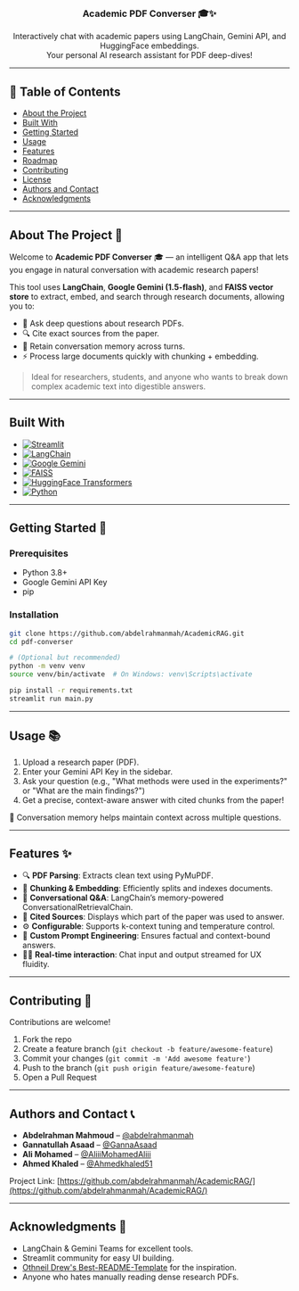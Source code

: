 
<br />
<div align="center">
  <h3 align="center">Academic PDF Converser 🎓✨</h3>

  <p align="center">
    Interactively chat with academic papers using LangChain, Gemini API, and HuggingFace embeddings.
    <br />
    Your personal AI research assistant for PDF deep-dives!
    <br />
  </p>
</div>

---

## 📌 Table of Contents

- [About the Project](#about-the-project)
- [Built With](#built-with)
- [Getting Started](#getting-started)
- [Usage](#usage)
- [Features](#features)
- [Roadmap](#roadmap)
- [Contributing](#contributing)
- [License](#license)
- [Authors and Contact](#authors-and-contact)
- [Acknowledgments](#acknowledgments)

---

## About The Project 🚀

Welcome to **Academic PDF Converser** 🎓 — an intelligent Q&A app that lets you engage in natural conversation with academic research papers!

This tool uses **LangChain**, **Google Gemini (1.5-flash)**, and **FAISS vector store** to extract, embed, and search through research documents, allowing you to:

- 💬 Ask deep questions about research PDFs.
- 🔍 Cite exact sources from the paper.
- 🧠 Retain conversation memory across turns.
- ⚡️ Process large documents quickly with chunking + embedding.

> Ideal for researchers, students, and anyone who wants to break down complex academic text into digestible answers.

---

## Built With

* [![Streamlit][streamlit-badge]][streamlit-url]
* [![LangChain][langchain-badge]][langchain-url]
* [![Google Gemini][gemini-badge]][gemini-url]
* [![FAISS][faiss-badge]][faiss-url]
* [![HuggingFace Transformers][hf-badge]][hf-url]
* [![Python][python-badge]][python-url]

[streamlit-badge]: https://img.shields.io/badge/Streamlit-FF4B4B?style=for-the-badge&logo=Streamlit&logoColor=white
[streamlit-url]: https://streamlit.io/
[langchain-badge]: https://img.shields.io/badge/LangChain-000000?style=for-the-badge&logo=LangChain&logoColor=white
[langchain-url]: https://www.langchain.com/
[gemini-badge]: https://img.shields.io/badge/Gemini_API-4285F4?style=for-the-badge&logo=google&logoColor=white
[gemini-url]: https://deepmind.google/technologies/gemini/
[faiss-badge]: https://img.shields.io/badge/FAISS-000000?style=for-the-badge&logo=data&logoColor=white
[faiss-url]: https://github.com/facebookresearch/faiss
[hf-badge]: https://img.shields.io/badge/HuggingFace-FFD21F?style=for-the-badge&logo=huggingface&logoColor=black
[hf-url]: https://huggingface.co/
[python-badge]: https://img.shields.io/badge/Python-3776AB?style=for-the-badge&logo=python&logoColor=white
[python-url]: https://www.python.org/

---

## Getting Started 🧠

### Prerequisites

- Python 3.8+
- Google Gemini API Key
- pip

### Installation

```bash
git clone https://github.com/abdelrahmanmah/AcademicRAG.git
cd pdf-converser

# (Optional but recommended)
python -m venv venv
source venv/bin/activate  # On Windows: venv\Scripts\activate

pip install -r requirements.txt
streamlit run main.py
```

---

## Usage 📚

1. Upload a research paper (PDF).
2. Enter your Gemini API Key in the sidebar.
3. Ask your question (e.g., "What methods were used in the experiments?" or "What are the main findings?")
4. Get a precise, context-aware answer with cited chunks from the paper!

💬 Conversation memory helps maintain context across multiple questions.

---

## Features ✨

- 🔍 **PDF Parsing**: Extracts clean text using PyMuPDF.
- 🧩 **Chunking & Embedding**: Efficiently splits and indexes documents.
- 🧠 **Conversational Q&A**: LangChain’s memory-powered ConversationalRetrievalChain.
- 🧾 **Cited Sources**: Displays which part of the paper was used to answer.
- ⚙️ **Configurable**: Supports k-context tuning and temperature control.
- 🧪 **Custom Prompt Engineering**: Ensures factual and context-bound answers.
- 🏃‍♂️ **Real-time interaction**: Chat input and output streamed for UX fluidity.

---

## Contributing 🤝

Contributions are welcome!

1. Fork the repo
2. Create a feature branch (`git checkout -b feature/awesome-feature`)
3. Commit your changes (`git commit -m 'Add awesome feature'`)
4. Push to the branch (`git push origin feature/awesome-feature`)
5. Open a Pull Request

---


## Authors and Contact 📞

- **Abdelrahman Mahmoud** – [@abdelrahmanmah](https://github.com/abdelrahmanmah)
- **Gannatullah Asaad** – [@GannaAsaad](https://github.com/GannaAsaad)
- **Ali Mohamed** – [@AliiiMohamedAliii](https://github.com/AliiiMohamedAliii)
- **Ahmed Khaled** – [@Ahmedkhaled51](https://github.com/Ahmedkhaled51)

Project Link: [https://github.com/abdelrahmanmah/AcademicRAG/](https://github.com/abdelrahmanmah/AcademicRAG/)

---

## Acknowledgments 🙏
- LangChain & Gemini Teams for excellent tools.
- Streamlit community for easy UI building.
- [Othneil Drew's Best-README-Template](https://github.com/othneildrew/Best-README-Template) for the inspiration.
- Anyone who hates manually reading dense research PDFs.

